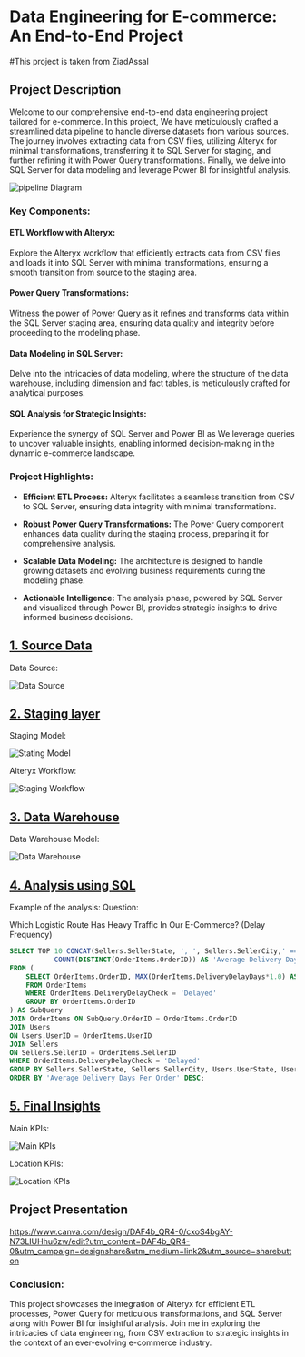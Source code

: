 # Data Engineering for E-commerce: An End-to-End Project
#This project is taken from ZiadAssal
## Project Description

Welcome to our comprehensive end-to-end data engineering project tailored for e-commerce. In this project, We have meticulously crafted a streamlined data pipeline to handle diverse datasets from various sources. The journey involves extracting data from CSV files, utilizing Alteryx for minimal transformations, transferring it to SQL Server for staging, and further refining it with Power Query transformations. Finally, we delve into SQL Server for data modeling and leverage Power BI for insightful analysis.

![pipeline Diagram](pipeline_Digram.png)

### Key Components:

#### ETL Workflow with Alteryx:
Explore the Alteryx workflow that efficiently extracts data from CSV files and loads it into SQL Server with minimal transformations, ensuring a smooth transition from source to the staging area.

#### Power Query Transformations:
Witness the power of Power Query as it refines and transforms data within the SQL Server staging area, ensuring data quality and integrity before proceeding to the modeling phase.

#### Data Modeling in SQL Server:
Delve into the intricacies of data modeling, where the structure of the data warehouse, including dimension and fact tables, is meticulously crafted for analytical purposes.

#### SQL Analysis for Strategic Insights:
Experience the synergy of SQL Server and Power BI as We leverage queries to uncover valuable insights, enabling informed decision-making in the dynamic e-commerce landscape.

### Project Highlights:

- **Efficient ETL Process:** Alteryx facilitates a seamless transition from CSV to SQL Server, ensuring data integrity with minimal transformations.

- **Robust Power Query Transformations:** The Power Query component enhances data quality during the staging process, preparing it for comprehensive analysis.

- **Scalable Data Modeling:** The architecture is designed to handle growing datasets and evolving business requirements during the modeling phase.

- **Actionable Intelligence:** The analysis phase, powered by SQL Server and visualized through Power BI, provides strategic insights to drive informed business decisions.

## [1. Source Data](./1.%20Source%20Data/README.md)

Data Source:

![Data Source](1.%20Source%20Data/source_data.png)

## [2. Staging layer](./2.%20Staging%20layer/README.md)

Staging Model:

![Stating Model](2.%20Staging%20layer/Statging_model.png)

Alteryx Workflow:

![Staging Workflow](2.%20Staging%20layer/full_statging_workflow.png)

## [3. Data Warehouse](./3.%20DataWarehouse%20Design/README.md)

Data Warehouse Model:

![Data Warehouse](3.%20DataWarehouse%20Design/Model.png)


## [4. Analysis using SQL](./4.%20Analysis%20The%20Data/README.md)

Example of the analysis:
Question: 

Which Logistic Route Has Heavy Traffic In Our E-Commerce? (Delay Frequency)

```sql
SELECT TOP 10 CONCAT(Sellers.SellerState, ', ', Sellers.SellerCity,' ==>> ', Users.UserState, ', ', Users.UserCity) 'Logistic Route', AVG(SubQuery.MaxDeliveryDelayDays) / 
           COUNT(DISTINCT(OrderItems.OrderID)) AS 'Average Delivery Days Per Order'
FROM (
    SELECT OrderItems.OrderID, MAX(OrderItems.DeliveryDelayDays*1.0) AS MaxDeliveryDelayDays
    FROM OrderItems
	WHERE OrderItems.DeliveryDelayCheck = 'Delayed'
    GROUP BY OrderItems.OrderID
) AS SubQuery
JOIN OrderItems ON SubQuery.OrderID = OrderItems.OrderID
JOIN Users
ON Users.UserID = OrderItems.UserID
JOIN Sellers
ON Sellers.SellerID = OrderItems.SellerID
WHERE OrderItems.DeliveryDelayCheck = 'Delayed'
GROUP BY Sellers.SellerState, Sellers.SellerCity, Users.UserState, Users.UserCity
ORDER BY 'Average Delivery Days Per Order' DESC;
```

## [5. Final Insights](./5.%20Final%20Insights/README.md)

Main KPIs:

![Main KPIs](5.%20Final%20Insights/Main_KPIs.png)

Location KPIs:

![Location KPIs](5.%20Final%20Insights/Location_KPIs.png)

## Project Presentation

https://www.canva.com/design/DAF4b_QR4-0/cxoS4bgAY-N73LIUHhu6zw/edit?utm_content=DAF4b_QR4-0&utm_campaign=designshare&utm_medium=link2&utm_source=sharebutton



### Conclusion:

This project showcases the integration of Alteryx for efficient ETL processes, Power Query for meticulous transformations, and SQL Server along with Power BI for insightful analysis. Join me in exploring the intricacies of data engineering, from CSV extraction to strategic insights in the context of an ever-evolving e-commerce industry.
